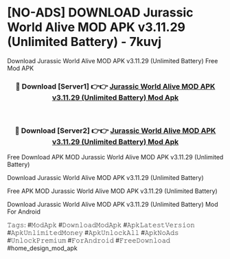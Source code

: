 # [NO-ADS] DOWNLOAD Jurassic World Alive MOD APK v3.11.29 (Unlimited Battery) - 7kuvj
Download Jurassic World Alive MOD APK v3.11.29 (Unlimited Battery) Free Mod APK

<div align="center">
<h3>🔴 Download [Server1] 👉👉 <a href="https://apk-comot.site?title=Jurassic_World_Alive_MOD_APK_v3.11.29_(Unlimited_Battery)">Jurassic World Alive MOD APK v3.11.29 (Unlimited Battery) Mod Apk</a></h3><br>

<h3>🔴 Download [Server2] 👉👉 <a href="https://apk-comot.site?title=Jurassic_World_Alive_MOD_APK_v3.11.29_(Unlimited_Battery)">Jurassic World Alive MOD APK v3.11.29 (Unlimited Battery) Mod Apk</a></h3>
</div>


Free Download APK MOD Jurassic World Alive MOD APK v3.11.29 (Unlimited Battery)

Download Jurassic World Alive MOD APK v3.11.29 (Unlimited Battery) 

Free APK MOD Jurassic World Alive MOD APK v3.11.29 (Unlimited Battery) 

Download Jurassic World Alive MOD APK v3.11.29 (Unlimited Battery) Mod For Android

𝚃𝚊𝚐𝚜: #𝙼𝚘𝚍𝙰𝚙𝚔 #𝙳𝚘𝚠𝚗𝚕𝚘𝚊𝚍𝙼𝚘𝚍𝙰𝚙𝚔 #𝙰𝚙𝚔𝙻𝚊𝚝𝚎𝚜𝚝𝚅𝚎𝚛𝚜𝚒𝚘𝚗 #𝙰𝚙𝚔𝚄𝚗𝚕𝚒𝚖𝚒𝚝𝚎𝚍𝙼𝚘𝚗𝚎𝚢 #𝙰𝚙𝚔𝚄𝚗𝚕𝚘𝚌𝚔𝙰𝚕𝚕 #𝙰𝚙𝚔𝙽𝚘𝙰𝚍𝚜 #𝚄𝚗𝚕𝚘𝚌𝚔𝙿𝚛𝚎𝚖𝚒𝚞𝚖 #𝙵𝚘𝚛𝙰𝚗𝚍𝚛𝚘𝚒𝚍 #𝙵𝚛𝚎𝚎𝙳𝚘𝚠𝚗𝚕𝚘𝚊𝚍 #home_design_mod_apk